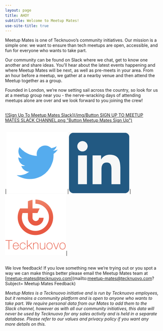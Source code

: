 ```yaml
---
layout: page
title: AHOY
subtitle: Welcome to Meetup Mates!
use-site-title: true
---
```


Meetup Mates is one of Tecknuovo’s community initiatives. Our mission is a simple one: we want to ensure than tech meetups are open, accessible, and fun for everyone who wants to take part. 

Our community can be found on Slack where we chat, get to know one another and share ideas. You’ll hear about the latest events happening and where Meetup Mates will be next, as well as pre-meets in your area. From an hour before a meetup, we gather at a nearby venue and then attend the Meetup together as a group. 

Founded in London, we’re now setting sail across the country, so look for us at a meetup group near you - the nerve-wracking days of attending meetups alone are over and we look forward to you joining the crew!
<br/><br/>

[![Sign Up To Meetup Mates Slack](/img/Button SIGN UP TO MEETUP MATES SLACK CHANNEL.png "Button Meetup Mates Sign Up")](https://meetup-mates.com/register/)
<br/><br/>

|[![MeetupMates_Twitter](/img/Twitter_logo.png "Follow us on Twitter!")](https://www.meetup.com/Meetup_Mates/)|[![MeetupMates_LinkedIn](/img/LinkedIn_logo.png "Follow us on LinkedIn!")](https://www.linkedin.com/showcase/meetupmates/)|[![MeetupMates_Tecknuovo](/img/Tecknuovo_logo.png "Check out the Tecknuovo site!")](https://tecknuovo.com/)|
<br/><br/>

We love feedback! If you love something new we’re trying out or you spot a way we can make things better please email the Meetup Mates team at [meetup-mates@tecknuovo.com](mailto:meetup-mates@tecknuovo.com?Subject= Meetup Mates Feedback)

_Meetup Mates is a Tecknuovo initiative and is run by Tecknuovo employees, but it remains a community platform and is open to anyone who wants to take part. We require personal data from our Mates to add them to the Slack channel, however as with all our community initiatives, this data will never be used by Tecknuovo for any sales activity and is held in a separate database. Please refer to our values and privacy policy if you want any more details on this._



